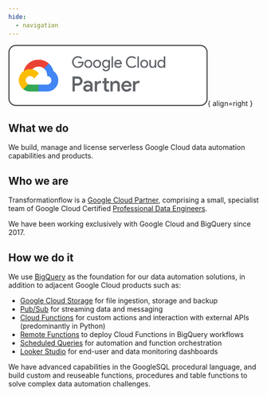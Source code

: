 ```yaml
---
hide:
  - navigation
---
```


![Google Cloud Partners](assets/google-cloud-partner-logo-horizontal-outline-400.png){ align=right }

## What we do
We build, manage and license serverless Google Cloud data automation capabilities and products.

## Who we are
Transformationflow is a [Google Cloud Partner](https://cloud.google.com/find-a-partner/partner/transformationflow-%C3%96u), comprising a small, specialist team of Google Cloud Certified [Professional Data Engineers](https://cloud.google.com/learn/certification/data-engineer).

We have been working exclusively with Google Cloud and BigQuery since 2017.

## How we do it
We use [BigQuery](https://cloud.google.com/bigquery) as the foundation for our data automation solutions, in addition to adjacent Google Cloud products such as:

- [Google Cloud Storage](https://cloud.google.com/storage) for file ingestion, storage and backup
- [Pub/Sub](https://cloud.google.com/pubsub) for streaming data and messaging
- [Cloud Functions](https://cloud.google.com/functions) for custom actions and interaction with external APIs (predominantly in Python)
- [Remote Functions](https://cloud.google.com/bigquery/docs/remote-functions) to deploy Cloud Functions in BigQuery workflows
- [Scheduled Queries](https://cloud.google.com/bigquery/docs/scheduling-queries) for automation and function orchestration
- [Looker Studio](https://lookerstudio.google.com/) for end-user and data monitoring dashboards

We have advanced capabilities in the GoogleSQL procedural language, and build custom and reuseable functions, procedures and table functions to solve complex data automation challenges. 


